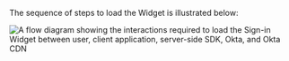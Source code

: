 The sequence of steps to load the Widget is illustrated below:

<div class="full">

![A flow diagram showing the interactions required to load the Sign-in Widget between user, client application, server-side SDK, Okta, and Okta CDN](/img/oie-embedded-sdk/oie-widget-dotnet-load-widget-flow-diagram.png)

<!--
   Source image: https://www.figma.com/file/YH5Zhzp66kGCglrXQUag2E/%F0%9F%93%8A-Updated-Diagrams-for-Dev-Docs?type=design&node-id=4365%3A14253&mode=design&t=1ZTmKvtCxAv4nM4q-1     oie-widget-dotnet-load-widget-flow-diagram
-->

</div>
